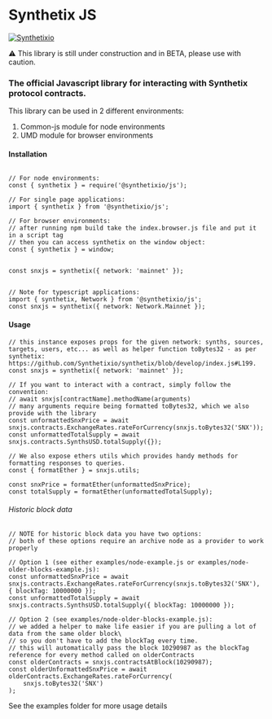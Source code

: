 # Synthetix JS

[![Synthetixio](https://circleci.com/gh/Synthetixio/js.svg?style=svg)](https://github.com/Synthetixio/js)

:warning: This library is still under construction and in BETA, please use with caution.

### The official Javascript library for interacting with Synthetix protocol contracts.

This library can be used in 2 different environments:

1. Common-js module for node environments
2. UMD module for browser environments

#### Installation

```

// For node environments:
const { synthetix } = require('@synthetixio/js');

// For single page applications:
import { synthetix } from '@synthetixio/js';

// For browser environments:
// after running npm build take the index.browser.js file and put it in a script tag
// then you can access synthetix on the window object:
const { synthetix } = window;


const snxjs = synthetix({ network: 'mainnet' });


// Note for typescript applications:
import { synthetix, Network } from '@synthetixio/js';
const snxjs = synthetix({ network: Network.Mainnet });
```

#### Usage

```
// this instance exposes props for the given network: synths, sources, targets, users, etc... as well as helper function toBytes32 - as per synthetix: https://github.com/Synthetixio/synthetix/blob/develop/index.js#L199.
const snxjs = synthetix({ network: 'mainnet' });

// If you want to interact with a contract, simply follow the convention:
// await snxjs[contractName].methodName(arguments)
// many arguments require being formatted toBytes32, which we also provide with the library
const unformattedSnxPrice = await snxjs.contracts.ExchangeRates.rateForCurrency(snxjs.toBytes32('SNX'));
const unformattedTotalSupply = await snxjs.contracts.SynthsUSD.totalSupply({});

// We also expose ethers utils which provides handy methods for formatting responses to queries.
const { formatEther } = snxjs.utils;

const snxPrice = formatEther(unformattedSnxPrice);
const totalSupply = formatEther(unformattedTotalSupply);

```

###### Historic block data

```
// NOTE for historic block data you have two options:
// both of these options require an archive node as a provider to work properly

// Option 1 (see either examples/node-example.js or examples/node-older-blocks-example.js):
const unformattedSnxPrice = await snxjs.contracts.ExchangeRates.rateForCurrency(snxjs.toBytes32('SNX'), { blockTag: 10000000 });
const unformattedTotalSupply = await snxjs.contracts.SynthsUSD.totalSupply({ blockTag: 10000000 });

// Option 2 (see examples/node-older-blocks-example.js):
// we added a helper to make life easier if you are pulling a lot of data from the same older block\
// so you don't have to add the blockTag every time.
// this will automatically pass the block 10290987 as the blockTag reference for every method called on olderContracts
const olderContracts = snxjs.contractsAtBlock(10290987);
const olderUnformattedSnxPrice = await olderContracts.ExchangeRates.rateForCurrency(
	snxjs.toBytes32('SNX')
);

```

See the examples folder for more usage details
